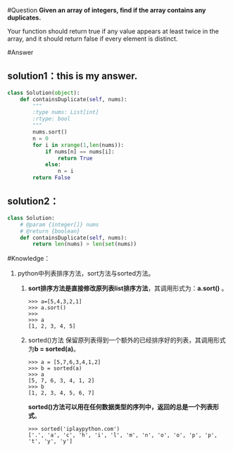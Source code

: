 #Question
**Given an array of integers, find if the array contains any duplicates.**

Your function should return true if any value appears at least twice in the array, and it should return false if every element is distinct.

#Answer
## solution1：this is my answer.
```python
class Solution(object):
    def containsDuplicate(self, nums):
        """
        :type nums: List[int]
        :rtype: bool
        """
        nums.sort()
        n = 0
        for i in xrange(1,len(nums)):
            if nums[n] == nums[i]:
                return True
            else:
                n = i
        return False
```

## solution2：
```python
class Solution:
    # @param {integer[]} nums
    # @return {boolean}
    def containsDuplicate(self, nums):
        return len(nums) > len(set(nums))
```

#Knowledge：
1. python中列表排序方法，sort方法与sorted方法。

    1. **sort排序方法是直接修改原列表list排序方法**，其调用形式为：**a.sort()**。
        ```
        >>> a=[5,4,3,2,1]
        >>> a.sort()
        >>> 
        >>> a
        [1, 2, 3, 4, 5]
        ```
    2. sorted()方法保留原列表得到一个额外的已经排序好的列表，其调用形式为**b = sorted(a)**。
         ```
        >>> a = [5,7,6,3,4,1,2]
        >>> b = sorted(a)
        >>> a
        [5, 7, 6, 3, 4, 1, 2]
        >>> b
        [1, 2, 3, 4, 5, 6, 7]
        ```     
        **sorted()方法可以用在任何数据类型的序列中，返回的总是一个列表形式**。
             
        ```
        >>> sorted('iplaypython.com')
        ['.', 'a', 'c', 'h', 'i', 'l', 'm', 'n', 'o', 'o', 'p', 'p', 't', 'y', 'y']
        ```     
        


